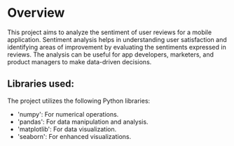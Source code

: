 # Overview
This project aims to analyze the sentiment of user reviews for a mobile application. Sentiment analysis helps in understanding user satisfaction and identifying areas of improvement by evaluating the sentiments expressed in reviews. The analysis can be useful for app developers, marketers, and product managers to make data-driven decisions.

## Libraries used:
The project utilizes the following Python libraries:
- 'numpy': For numerical operations.
- 'pandas': For data manipulation and analysis.
- 'matplotlib': For data visualization.
- 'seaborn': For enhanced visualizations.
